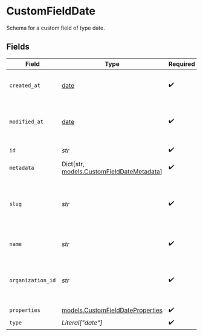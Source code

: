 # CustomFieldDate

Schema for a custom field of type date.


## Fields

| Field                                                                             | Type                                                                              | Required                                                                          | Description                                                                       | Example                                                                           |
| --------------------------------------------------------------------------------- | --------------------------------------------------------------------------------- | --------------------------------------------------------------------------------- | --------------------------------------------------------------------------------- | --------------------------------------------------------------------------------- |
| `created_at`                                                                      | [date](https://docs.python.org/3/library/datetime.html#date-objects)              | :heavy_check_mark:                                                                | Creation timestamp of the object.                                                 |                                                                                   |
| `modified_at`                                                                     | [date](https://docs.python.org/3/library/datetime.html#date-objects)              | :heavy_check_mark:                                                                | Last modification timestamp of the object.                                        |                                                                                   |
| `id`                                                                              | *str*                                                                             | :heavy_check_mark:                                                                | The ID of the object.                                                             |                                                                                   |
| `metadata`                                                                        | Dict[str, [models.CustomFieldDateMetadata](../models/customfielddatemetadata.md)] | :heavy_check_mark:                                                                | N/A                                                                               |                                                                                   |
| `slug`                                                                            | *str*                                                                             | :heavy_check_mark:                                                                | Identifier of the custom field. It'll be used as key when storing the value.      |                                                                                   |
| `name`                                                                            | *str*                                                                             | :heavy_check_mark:                                                                | Name of the custom field.                                                         |                                                                                   |
| `organization_id`                                                                 | *str*                                                                             | :heavy_check_mark:                                                                | The ID of the organization owning the custom field.                               | 1dbfc517-0bbf-4301-9ba8-555ca42b9737                                              |
| `properties`                                                                      | [models.CustomFieldDateProperties](../models/customfielddateproperties.md)        | :heavy_check_mark:                                                                | N/A                                                                               |                                                                                   |
| `type`                                                                            | *Literal["date"]*                                                                 | :heavy_check_mark:                                                                | N/A                                                                               |                                                                                   |